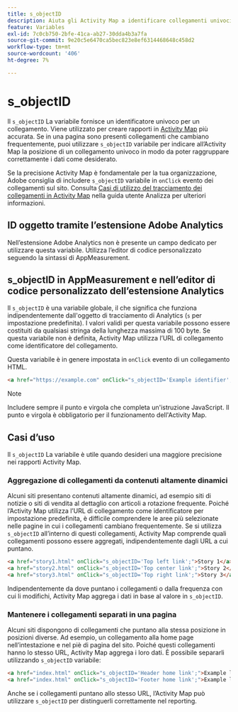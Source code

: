 ```yaml
---
title: s_objectID
description: Aiuta gli Activity Map a identificare collegamenti univoci sul tuo sito.
feature: Variables
exl-id: 7c0cb750-2bfe-41ca-ab27-30dda4b3a7fa
source-git-commit: 9e20c5e6470ca5bec823e8ef6314468648c458d2
workflow-type: tm+mt
source-wordcount: '406'
ht-degree: 7%

---
```


# s_objectID

Il `s_objectID` La variabile fornisce un identificatore univoco per un collegamento. Viene utilizzato per creare rapporti in [Activity Map](/help/analyze/activity-map/activity-map.md) più accurata. Se in una pagina sono presenti collegamenti che cambiano frequentemente, puoi utilizzare `s_objectID` variabile per indicare all’Activity Map la posizione di un collegamento univoco in modo da poter raggruppare correttamente i dati come desiderato.

Se la precisione Activity Map è fondamentale per la tua organizzazione, Adobe consiglia di includere `s_objectID` variabile in `onClick` evento dei collegamenti sul sito. Consulta [Casi di utilizzo del tracciamento dei collegamenti in Activity Map](/help/analyze/activity-map/activitymap-link-tracking/activitymap-link-tracking-use-case.md) nella guida utente Analizza per ulteriori informazioni.

## ID oggetto tramite l’estensione Adobe Analytics

Nell’estensione Adobe Analytics non è presente un campo dedicato per utilizzare questa variabile. Utilizza l’editor di codice personalizzato seguendo la sintassi di AppMeasurement.

## s_objectID in AppMeasurement e nell’editor di codice personalizzato dell’estensione Analytics

Il `s_objectID` è una variabile globale, il che significa che funziona indipendentemente dall&#39;oggetto di tracciamento di Analytics (`s` per impostazione predefinita). I valori validi per questa variabile possono essere costituiti da qualsiasi stringa della lunghezza massima di 100 byte. Se questa variabile non è definita, Activity Map utilizza l’URL di collegamento come identificatore del collegamento.

Questa variabile è in genere impostata in `onClick` evento di un collegamento HTML.

```HTML
<a href="https://example.com" onClick="s_objectID='Example identifier';">Example link</a>
```

>[!NOTE]
>
>Includere sempre il punto e virgola che completa un&#39;istruzione JavaScript. Il punto e virgola è obbligatorio per il funzionamento dell&#39;Activity Map.

## Casi d’uso

Il `s_objectID` La variabile è utile quando desideri una maggiore precisione nei rapporti Activity Map.

### Aggregazione di collegamenti da contenuti altamente dinamici

Alcuni siti presentano contenuti altamente dinamici, ad esempio siti di notizie o siti di vendita al dettaglio con articoli a rotazione frequente. Poiché l’Activity Map utilizza l’URL di collegamento come identificatore per impostazione predefinita, è difficile comprendere le aree più selezionate nelle pagine in cui i collegamenti cambiano frequentemente. Se si utilizza `s_objectID` all’interno di questi collegamenti, Activity Map comprende quali collegamenti possono essere aggregati, indipendentemente dagli URL a cui puntano.

```HTML
<a href="story1.html" onClick="s_objectID='Top left link';">Story 1</a>
<a href="story2.html" onClick="s_objectID='Top center link';">Story 2</a>
<a href="story3.html" onClick="s_objectID='Top right link';">Story 3</a>
```

Indipendentemente da dove puntano i collegamenti o dalla frequenza con cui li modifichi, Activity Map aggrega i dati in base al valore in `s_objectID`.

### Mantenere i collegamenti separati in una pagina

Alcuni siti dispongono di collegamenti che puntano alla stessa posizione in posizioni diverse. Ad esempio, un collegamento alla home page nell’intestazione e nel piè di pagina del sito. Poiché questi collegamenti hanno lo stesso URL, Activity Map aggrega i loro dati. È possibile separarli utilizzando `s_objectID` variabile:

```HTML
<a href="index.html" onClick="s_objectID='Header home link';">Example link in Header</a>
<a href="index.html" onClick="s_objectID='Footer home link';">Example link in Footer</a>
```

Anche se i collegamenti puntano allo stesso URL, l’Activity Map può utilizzare `s_objectID` per distinguerli correttamente nel reporting.
